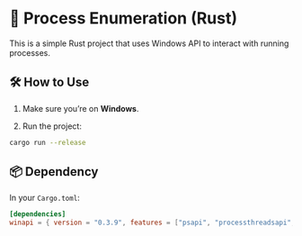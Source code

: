 # 🧠 Process Enumeration (Rust)

This is a simple Rust project that uses Windows API to interact with running processes.

## 🛠️ How to Use

1. Make sure you’re on **Windows**.
  
2. Run the project:
  

```bash
cargo run --release
```

## 📦 Dependency

In your `Cargo.toml`:

```toml
[dependencies]
winapi = { version = "0.3.9", features = ["psapi", "processthreadsapi", "winnt"] }
```
